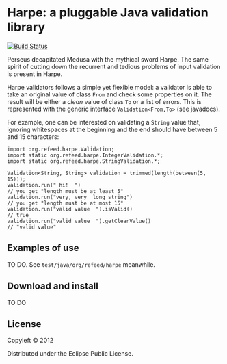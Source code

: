 Harpe: a pluggable Java validation library
==========================================

[![Build Status](https://secure.travis-ci.org/sortega/harpe.png)](http://travis-ci.org/sortega/harpe)

Perseus decapitated Medusa with the mythical sword Harpe.  The same spirit of
cutting down the recurrent and tedious problems of input validation is present
in Harpe.

Harpe validators follows a simple yet flexible model: a validator is able to
take an original value of class `From` and check some properties on it.  The
result will be either a *clean* value of class `To` or a list of errors.  This
is represented with the generic interface `Validation<From,To>` (see
javadocs).

For example, one can be interested on validating a `String` value that,
ignoring whitespaces at the beginning and the end should have between 5 and 15
characters:

    import org.refeed.harpe.Validation;
    import static org.refeed.harpe.IntegerValidation.*;
    import static org.refeed.harpe.StringValidation.*;

    Validation<String, String> validation = trimmed(length(between(5, 15)));
    validation.run(" hi!  ")
    // you get "length must be at least 5"
    validation.run("very, very  long string")
    // you get "length must be at most 15"
    validation.run("valid value  ").isValid()
    // true
    validation.run("valid value  ").getCleanValue()
    // "valid value"


Examples of use
---------------

TO DO. See `test/java/org/refeed/harpe` meanwhile.

Download and install
--------------------

TO DO


License
-------

Copyleft © 2012

Distributed under the Eclipse Public License.

